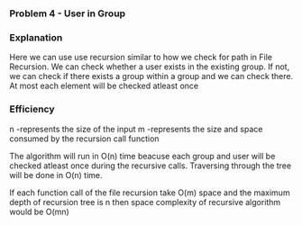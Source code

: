 ### Problem 4 - User in Group

### Explanation

Here we can use use recursion similar to how we check for path in File Recursion. We can check whether a user exists in the existing group. If not, we can check if there exists a group within a group and we can check there. At most each element will be checked atleast once

### Efficiency
n -represents the size of the input
m -represents the size and space consumed by the recursion call function 

The algorithm will run in O(n) time beacuse each group and user will be checked atleast once during the recursive calls. Traversing through the tree will be done in O(n) time. 

If each function call of the file recursion take O(m) space and the maximum depth of recursion tree is n then space complexity of recursive algorithm would be O(mn) 